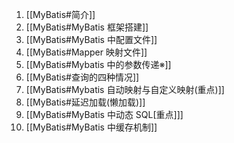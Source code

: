 1. [[MyBatis#简介]]
2. [[MyBatis#MyBatis 框架搭建]]
3. [[MyBatis#MyBatis 中配置文件]]
4. [[MyBatis#Mapper 映射文件]]
5. [[MyBatis#Mybatis 中的参数传递※]]
6. [[MyBatis#查询的四种情况]]
7. [[MyBatis#Mybatis 自动映射与自定义映射(重点)]]
8. [[MyBatis#延迟加载(懒加载)]]
9. [[MyBatis#MyBatis 中动态 SQL[重点]]]
10. [[MyBatis#MyBatis 中缓存机制]]